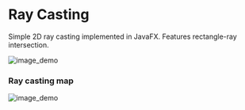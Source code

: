 # Ray Casting

Simple 2D ray casting implemented in JavaFX. Features rectangle-ray intersection.

![image_demo](ray-casting-demo3.gif)

### Ray casting map

![image_demo](ray-casting-demo2.gif)

